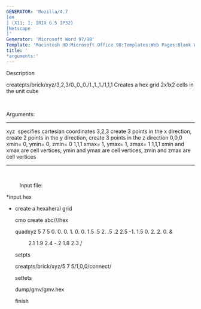 ```yaml
---
GENERATOR: 'Mozilla/4.7 
[en
] (X11; I; IRIX 6.5 IP32) 
[Netscape
]'
Generator: 'Microsoft Word 97/98'
Template: 'Macintosh HD:Microsoft Office 98:Templates:Web Pages:Blank Web Page'
title: '
*arguments:'
---
```


 Description

  createpts/brick/xyz/3,2,3/0.,0.,0./1.,1.,1./1,1,1
  Creates a hex grid 2x1x2 cells in the unit cube

   

  Arguments:

   ------- ------------------------------------------------------------------------------------------------------------
   xyz     specifies cartesian coordinates
   3,2,3   create 3 points in the x direction, create 2 points in the y direction, create 3 points in the z direction
   0,0,0   xmin= 0, ymin= 0, zmin= 0
   1,1,1   xmax= 1, ymax= 1, zmax= 1
   1,1,1   xmin and xmax are cell vertices, ymin and ymax are cell vertices, zmin and zmax are cell vertices
   ------- ------------------------------------------------------------------------------------------------------------

  

          Input file:

  
*input.hex

  
* create a hexaheral grid

  cmo create abc///hex

  quadxyz 5 7 5 0. 0. 0. 1. 0. 0. 1.5 .5 2. .5 .2 2.5 -1. 1.5 0. 2. 2.
  0. &

           2.1 1.9 2.4 -.2 1.8 2.3 /

  setpts

  creatpts/brick/xyz/5 7 5/1,0,0/connect/

  settets

  dump/gmv/gmv.hex

  finish

   

 



